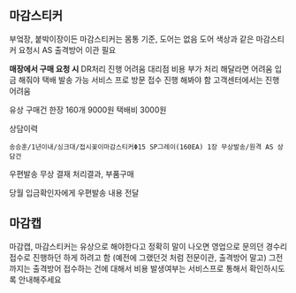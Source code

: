 ## 마감스티커
부엌장, 붙박이장이든 마감스티커는 몸통 기준, 도어는 없음
도어 색상과 같은 마감스티커 요청시 AS 출격방어 이관 필요

**매장에서 구매 요청 시**
DR처리 진행 어려움
대리점 비용 부가 처리 해달라면 어려움
입금 해줘야 택배 발송 가능
서비스 프로 방문 접수 진행 해봐야 함
고객센터에서는 진행 어려움

유상 구매건
한장 160개 9000원 택배비 3000원

상담이력
```
송승훈/1년이내/싱크대/접시꽂이마감스티커Φ15 SP그레이(160EA) 1장 무상발송/원격 AS 상담건
```

우편발송 무상 결재
처리결과, 부품구매

당월 입금확인자에게 우편발송 내용 전달

## 마감캡
마감캡, 마감스티커는 유상으로 해야한다고 정확히 말이 나오면
영업으로 문의던 경수리접수로 진행하던 하게 하려고 함
(예전에 그랬던것 처럼 전문이관, 출격방어 말고)
그전까지는 출격방어 접수하는 건에 대해서 비용 발생여부는 서비스프로 통해서 확인하시도록 안내해주세요
